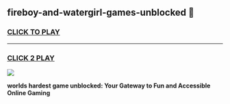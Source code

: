 
## fireboy-and-watergirl-games-unblocked 👋
<h3>
<a href="https://premium.freeplayer.one?title=fireboy-and-watergirl-games-unblocked&ref=14F">CLICK TO PLAY</a></h3>
<hr>

<h3>
<a href="https://premium.freeplayer.one?title=fireboy-and-watergirl-games-unblocked&ref=14F">CLICK 2 PLAY</a>
  
</h3>

<a href="https://premium.freeplayer.one?title=fireboy-and-watergirl-games-unblocked&ref=12F/"><img src="https://clearcache.store/games.png"></a>


**worlds hardest game unblocked: Your Gateway to Fun and Accessible Online Gaming**
